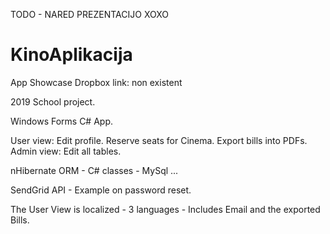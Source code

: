 TODO - NARED PREZENTACIJO XOXO
# KinoAplikacija

App Showcase Dropbox link: non existent

2019 School project.

Windows Forms C# App.

User view: Edit profile. Reserve seats for Cinema. Export bills into PDFs.
Admin view: Edit all tables.

nHibernate ORM - C# classes - MySql ...

SendGrid API - Example on password reset.

The User View is localized - 3 languages - Includes Email and the exported Bills.

